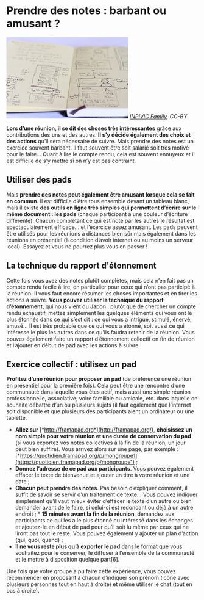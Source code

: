 # Prendre des notes : barbant ou amusant ?

![notes](https://github.com/coop-group/animer_communaute_1h_semaine/blob/master/media/prendre_notes.jpg)
*[INPIVIC Family](https://www.flickr.com/photos/inpivic/), CC-BY*

**Lors d’une réunion, il se dit des choses très intéressantes** grâce aux contributions des uns et des autres. 
**Il s’y décide également des choix et des actions** qu’il sera nécessaire de suivre. Mais prendre des notes est un exercice souvent barbant. Il faut souvent être soit salarié soit très motivé pour le faire... Quant à lire le compte rendu, cela est souvent ennuyeux et il est difficile de s’y mettre si on n’y est pas contraint.

## Utiliser des pads

Mais **prendre des notes peut également être amusant lorsque cela se fait en commun**. Il est difficile d’être tous ensemble devant un tableau blanc, mais il existe **des outils en ligne très simples qui permettent d’écrire sur le même document : les pads** (chaque participant a une couleur d’écriture différente). Chacun complétant ce qui est noté par les autres le résultat est spectaculairement efficace… et l’exercice assez amusant. Les pads peuvent être utilisés pour les réunions à distances bien sûr mais également dans les réunions en présentiel (à condition d’avoir internet ou au moins un serveur local). Essayez et vous ne pourrez plus vous en passer !

## La technique du rapport d'étonnement

Cette fois vous avez des notes plutôt complètes, mais cela n’en fait pas un compte rendu facile à lire, en particulier pour ceux qui n’ont pas participé à la réunion. Il vous faut encore résumer les choses importantes et en tirer les actions à suivre. **Vous pouvez utiliser la technique du rapport d’étonnement**, qui nous vient du Japon : plutôt que de chercher un compte rendu exhaustif, mettez simplement les quelques éléments qui vous ont le plus étonnés dans ce qui s’est dit : ce qui vous a intrigué, stimulé, énervé, amusé… Il est très probable que ce qui vous a étonné, soit aussi ce qui intéresse le plus les autres dans ce qu’ils faudra retenir de la réunion. Vous pouvez également faire un rapport d’étonnement collectif en fin de réunion et l’ajouter en début de pad avec les actions à suivre.

## Exercice collectif : utilisez un pad

**Profitez d’une réunion pour proposer un pad** (de préférence une réunion en présentiel pour la première fois). Cela peut être une rencontre d’une communauté dans laquelle vous êtes actif, mais aussi une simple réunion professionnelle, associative, voire familiale ou amicale, etc. dans laquelle on souhaite débattre d’un ou plusieurs sujets (il faut également que l’internet soit disponible et que plusieurs des participants aient un ordinateur ou une tablette.
* **Allez sur** [*http://framapad.org*](http://framapad.org/), **choisissez un nom simple pour votre réunion et une durée de conservation du pad** (si vous exportez vos notes collectives à la fin de la réunion, un jour peut bien suffire). Vous arrivez alors sur une page, par exemple : [*https://quotidien.framapad.org/p/mongroupe1](https://quotidien.framapad.org/p/mongroupe1) ;  
* **Donnez l’adresse de ce pad aux participants**. Vous pouvez également effacer le texte de bienvenue et ajouter un titre à votre réunion et une date ;
* **Chacun peut prendre des notes**. Pas besoin d’expliquer comment, il suffit de savoir se servir d’un traitement de texte… Vous pouvez indiquer simplement qu’il vaut mieux éviter d’effacer le texte d’un autre ou bien demander avant de le faire, si celui-ci est redondant ou déjà à un autre endroit ;                                                                                               * **15 minutes avant la fin de la réunion**, demandez aux participants ce qui les a le plus étonné ou intéressé dans les échanges et ajoutez-le en début de pad pour qu’il soit lu même par ceux qui ne liront pas tout le reste. Vous pouvez également y ajouter un plan d’action (qui, quoi, quand) ;
* **Il ne vous reste plus qu’à exporter le pad** dans le format que vous souhaitez pour le conserver, le diffuser à l’ensemble de la communauté et le mettre à disposition quelque part[6].

Une fois que votre groupe a pu faire cette expérience, vous pouvez recommencer en proposant à chacun d’indiquer son prénom (icône avec plusieurs personnes tout en haut à droite) et même utiliser le chat (tout en bas à droite).  
